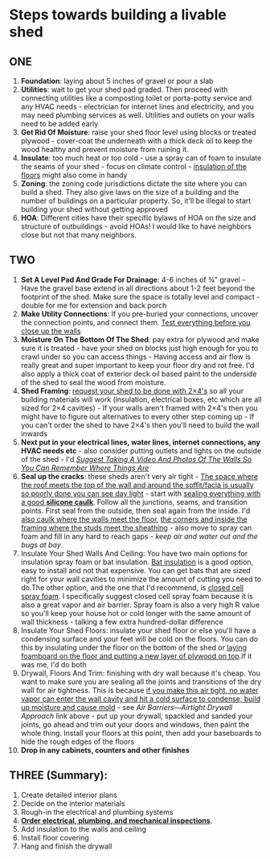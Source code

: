 # Steps towards building a livable shed

## ONE

1. **Foundation**: laying about 5 inches of gravel or pour a slab
2. **Utilities**: wait to get your shed pad graded. Then proceed with connecting utilities like a composting toilet or porta-potty service and any HVAC needs - electrician for internet lines and electricity, and you may need plumbing services as well. Utilities and outlets on your walls need to be added early
3. **Get Rid Of Moisture**: raise your shed floor level using blocks or treated plywood - cover-coat the underneath with a thick deck oil to keep the wood healthy and prevent moisture from ruining it.
4. **Insulate**: too much heat or too cold - use a spray can of foam to insulate the seams of your shed - focus on climate control - <ins>insulation of the floors</ins> might also come in handy
5. **Zoning**: the zoning code jurisdictions dictate the site where you can build a shed. They also give laws on the size of a building and the number of buildings on a particular property. So, it'll be illegal to start building your shed without getting approved
6. **HOA**: Different cities have their specific bylaws of HOA on the size and structure of outbuildings - avoid HOAs! I would like to have neighbors close but not that many neighbors.

## TWO

1. **Set A Level Pad And Grade For Drainage**: 4-6 inches of ¾" gravel - Have the gravel base extend in all directions about 1-2 feet beyond the footprint of the shed. Make sure the space is totally level and compact - double for me for extension and back porch
2. **Make Utility Connections**: If you pre-buried your connections, uncover the connection points, and connect them. <ins>Test everything before you close up the walls</ins>
3. **Moisture On The Bottom Of The Shed**: pay extra for plywood and make sure it is treated - have your shed on blocks just high enough for you to crawl under so you can access things - Having access and air flow is really great and super important to keep your floor dry and rot free. I'd also apply a thick coat of exterior deck oil based paint to the underside of the shed to seal the wood from moisture.
4. **Shed Framing**: <ins>request your shed to be done with 2×4's</ins> so all your building materials will work (insulation, electrical boxes, etc which are all sized for 2×4 cavities) - If your walls aren't framed with 2×4's then you might have to figure out alternatives to every other step coming up - If you can't order the shed to have 2×4's then you'll need to build the wall inwards
5. **Next put in your electrical lines, water lines, internet connections, any HVAC needs etc** - also consider putting outlets and lights on the outside of the shed - I'd <em><ins>Suggest Taking A Video And Photos Of The Walls So You Can Remember Where Things Are</ins></em>
6. **Seal up the cracks**: these sheds aren't very air tight - <ins>The space where the roof meets the top of the wall and around the soffit/facia is usually so poorly done you can see day light</ins> - start with <ins>sealing everything with a good <strong>silicone caulk</strong></ins>. Follow all the junctions, seams, and transition points. First seal from the outside, then seal again from the inside. I'd <ins>also caulk where the walls meet the floor</ins>, <ins>the corners and inside the framing where the studs meet the sheathing</ins> - also move to spray can foam and fill in any hard to reach gaps - _keep air and water out and the bugs at bay_.
7. Insulate Your Shed Walls And Ceiling: You have two main options for insulation spray foam or bat insulation. <ins>Bat insulation</ins> is a good option, easy to install and not that expensive. You can get bats that are sized right for your wall cavities to minimize the amount of cutting you need to do.The other option, and the one that I'd recommend, is <ins>closed cell spray foam</ins>. I specifically suggest closed cell spray foam because it is also a great vapor and air barrier. Spray foam is also a very high R value so you'll keep your house hot or cold longer with the same amount of wall thickness - talking a few extra hundred-dollar difference
8. Insulate Your Shed Floors: insulate your shed floor or else you'll have a condensing surface and your feet will be cold on the floors. You can do this by insulating under the floor on the bottom of the shed or <ins>laying foamboard on the floor and putting a new layer of plywood on top</ins>.If it was me, I'd do both
9. Drywall, Floors And Trim: finishing with dry wall because it's cheap. You want to make sure you are sealing all the joints and transitions of the dry wall for air tightness. This is because <ins>if you make this air tight, no water vapor can enter the wall cavity and hit a cold surface to condense, build up moisture and cause mold</ins> - see _Air Barriers—Airtight Drywall Approach_ link above - put up your drywall, spackled and sanded your joints, go ahead and trim out your doors and windows, then paint the whole thing. Install your floors at this point, then add your baseboards to hide the rough edges of the floors
10. **Drop in any cabinets, counters and other finishes**

## THREE (Summary):

1. Create detailed interior plans
2. Decide on the interior materials
3. Rough-in the electrical and plumbing systems
4. <strong><ins>Order electrical, plumbing, and mechanical inspections</ins></strong>.
5. Add insulation to the walls and ceiling
6. Install floor covering
7. Hang and finish the drywall
